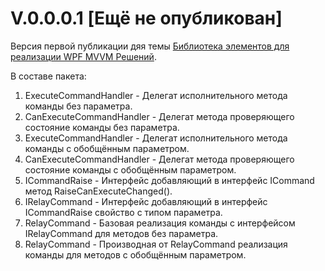 # V.0.0.0.1 [Ещё не опубликован]
Версия первой публикации дяя темы [Библиотека элементов для реализации WPF MVVM Решений](https://www.cyberforum.ru/wpf-silverlight/thread2738784.html).

В составе пакета:
1. ExecuteCommandHandler - Делегат исполнительного метода команды без параметра.
2. CanExecuteCommandHandler - Делегат метода проверяющего состояние команды без параметра.
3. ExecuteCommandHandler<T> - Делегат исполнительного метода команды с обобщённым параметром.
4. CanExecuteCommandHandler<T> - Делегат метода проверяющего состояние команды с обобщённым параметром.
5. ICommandRaise - Интерфейс добавляющий в интерфейс ICommand метод RaiseCanExecuteChanged().
7. IRelayCommand - Интерфейс добавляющий в интерфейс ICommandRaise свойство с типом параметра.
8. RelayCommand - Базовая реализация команды с интерфейсом IRelayCommand для методов без параметра.
9. RelayCommand<T> - Производная от RelayCommand реализация команды для методов с обобщённым параметром.

